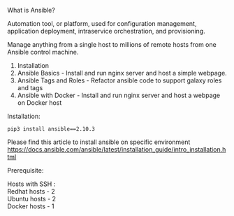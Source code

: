What is Ansible?

Automation tool, or platform, used for configuration management, application deployment, intraservice orchestration, and provisioning. 

Manage anything from a single host to millions of remote hosts from one Ansible control machine. 


1. Installation
2. Ansible Basics - Install and run nginx server and host a simple webpage.
3. Ansible Tags and Roles - Refactor ansible code to support galaxy roles and tags
4. Ansible with Docker - Install and run nginx server and host a webpage on Docker host 

Installation:

`pip3 install ansible==2.10.3`

Please find this article to install ansible on specific environment https://docs.ansible.com/ansible/latest/installation_guide/intro_installation.html


Prerequisite:

Hosts with SSH : \
Redhat hosts - 2 \
Ubuntu hosts - 2 \
Docker hosts - 1 

